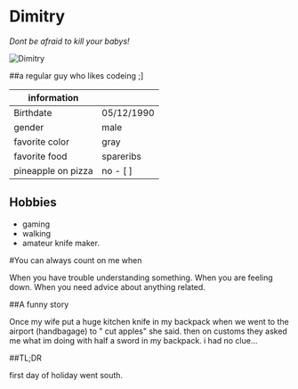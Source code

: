 # Dimitry

*Dont be afraid to kill your babys!*

![Dimitry](https://scontent-bru2-1.xx.fbcdn.net/v/t1.0-9/36686731_642666712736557_7467647220804747264_n.jpg?_nc_cat=109&_nc_ohc=T7ZXmHMormYAQnUL5PMyMrxRnDNj0vkWt1z0I7EO_naLsp_LoKjntnR5A&_nc_ht=scontent-bru2-1.xx&oh=f24593d5f24ae1a0a71cb69bb798fb47&oe=5E51F774)

##a regular guy who likes codeing ;]

information | |
---------------|--------|
Birthdate | 05/12/1990
gender | male
favorite color | gray
favorite food | spareribs
pineapple on pizza | no - [ ]

## Hobbies

* gaming
* walking
* amateur knife maker.

#You can always count on me when

When you have trouble understanding something.
When you are feeling down.
When you need advice about anything related.

##A funny story

Once my wife put a huge kitchen knife in my backpack when we went to the airport (handbagage) to " cut apples" she said.
then on customs they asked me what im doing with half a sword in my backpack. i had no clue...


##TL;DR

first day of holiday went south.

